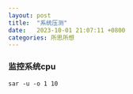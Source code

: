```yaml
---
layout: post
title:  "系统压测"
date:   2023-10-01 21:07:11 +0800
categories: 所思所想
---
```



### 监控系统cpu
```
sar -u -o 1 10
```